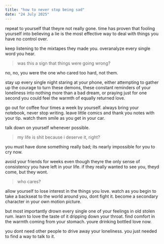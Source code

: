 ```yaml
---
title: "how to never stop being sad"
date: "24 July 2025"
---
```


repeat to yourself that theyre not really gone. time has proven that fooling yourself into believing a lie is the most effective way to deal with things you have no control over.

keep listening to the mixtapes they made you. overanalyze every single word you hear.
> was this a sign that things were going wrong?

no, no, you were the one who cared too hard, not them.

stay up every single night staring at your phone, either attempting to gather up the courage to turn these demons, these constant reminders of your loneliness into nothing more than a bad dream, or praying just for one second you could feel the warmth of equally returned love.

go out for coffee four times a week by yourself. always bring your notebook, never stop writing. leave little comics and thank you notes with your tip. watch them smile as you get in your car.

talk down on yourself whenever possible.
> my life is shit because i deserve it, right?

you must have done something really bad; its nearly impossible for you to cry now.

avoid your friends for weeks even though theyre the only sense of consistency you have left in your life. if they really wanted to see you, theyd come, but they wont. 

>who cares?

allow yourself to lose interest in the things you love.
watch as you begin to take a backseat to the world around you, dont fight it.
become a secondary character in your own motion picture.

but most importantly drown every single one of your feelings in old stolen rum.
learn to love the taste of it dripping down your throat.
find comfort in the warmth coming from your stomach.
youre drinking bottled love now.

you dont need other people to drive away your loneliness.
you just needed to find a way to talk to it.